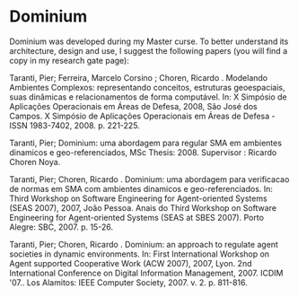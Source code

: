 # Dominium

Dominium was developed during my Master curse. 
To better understand its architecture, design and use, I suggest the following papers (you will find a copy in my research gate page):



Taranti, Pier; Ferreira, Marcelo Corsino ; Choren, Ricardo . Modelando Ambientes Complexos: representando conceitos, estruturas geoespaciais, suas dinâmicas e relacionamentos de forma computável. In: X Simpósio de Aplicações Operacionais em Áreas de Defesa, 2008, São José dos Campos. X Simpósio de Aplicações Operacionais em Áreas de Defesa - ISSN 1983-7402, 2008. p. 221-225.

Taranti, Pier; Dominium: uma abordagem para regular SMA em ambientes dinamicos e geo-referenciados, MSc Thesis: 2008.
Supervisor : Ricardo Choren Noya.


Taranti, Pier; Choren, Ricardo . Dominium: uma abordagem para verificacao de normas em SMA com ambientes dinamicos e geo-referenciados. In: Third Workshop on Software Engineering for Agent-oriented Systems (SEAS 2007), 2007, João Pessoa. Anais do Third Workshop on Software Engineering for Agent-oriented Systems (SEAS at SBES 2007). Porto Alegre: SBC, 2007. p. 15-26.


Taranti, Pier; Choren, Ricardo . Dominium: an approach to regulate agent societies in dynamic environments. In: First International Workshop on Agent supported Cooperative Work (ACW 2007), 2007, Lyon. 2nd International Conference on Digital Information Management, 2007. ICDIM '07.. Los Alamitos: IEEE Computer Society, 2007. v. 2. p. 811-816.

